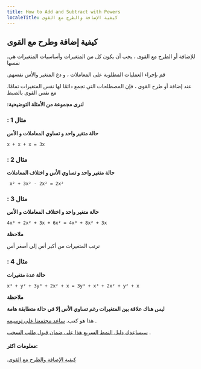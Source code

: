 ```yaml
---
title: How to Add and Subtract with Powers
localeTitle: كيفية الإضافة والطرح مع القوى
---
```

## كيفية إضافة وطرح مع القوى

.للإضافة أو الطرح مع القوى ، يجب أن يكون كل من المتغيرات وأساسيات المتغيرات هي نفسها

.قم بإجراء العمليات المطلوبة على المعاملات ، و دع المتغير والأس نفسهم

.عند إضافة أو طرح القوى ، فإن المصطلحات التي تجمع دائمًا لها نفس المتغيرات تمامًا مع نفس القوى بالضبط

**:لنرى مجموعة من الأمثلة التوضيحية**

### : مثال 1

**حالة متغير واحد و تساوي المعاملات و الأس**

` x + x + x = 3x `

### : مثال 2

**حالة متغير واحد و تساوي الأس و اختلاف المعاملات**

` x² + 3x² - 2x² = 2x²`

### : مثال 3

**حالة متغير واحد و اختلاف المعاملات و الأس**

` 4x³ + 2x² + 3x + 6x² = 4x³ + 8x² + 3x `

**ملاحظة**

نرتب المتغيرات من أكبر أس إلى أصغر أس

### : مثال 4

**حالة عدة متغيرات**

` x³ + y² + 3y³ + 2x² + x = 3y³ + x³ + 2x² + y² + x `

**ملاحظة**

**ليس هناك علاقة بين المتغيرات رغم تساوي الأس إلا في حالة متطابقة هامة**


هذا هو كعب. [ساعد مجتمعنا على توسيعه](https://github.com/freecodecamp/guides/tree/master/src/pages/mathematics/how-to-add-and-subtract-with-powers/index.md) .

[سيساعدك دليل النمط السريع هذا على ضمان قبول طلب السحب](https://github.com/freecodecamp/guides/blob/master/README.md) .

#### معلومات اكثر:

.[كيفية الإضافة والطرح مع القوى](https://www.dummies.com/education/math/algebra/how-to-add-and-subtract-with-powers/)
